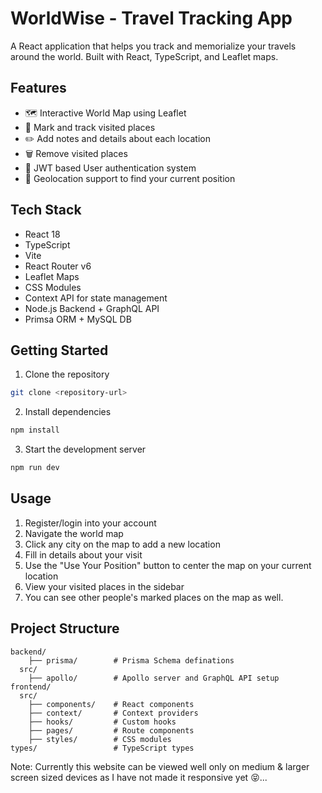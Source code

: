 # WorldWise - Travel Tracking App

A React application that helps you track and memorialize your travels around the world. Built with React, TypeScript, and Leaflet maps.

## Features

- 🗺️ Interactive World Map using Leaflet
- 📍 Mark and track visited places
- ✏️ Add notes and details about each location
- 🗑️ Remove visited places
- 🔐 JWT based User authentication system
- 📍 Geolocation support to find your current position

## Tech Stack

- React 18
- TypeScript
- Vite
- React Router v6
- Leaflet Maps
- CSS Modules
- Context API for state management
- Node.js Backend + GraphQL API
- Primsa ORM + MySQL DB

## Getting Started

1. Clone the repository
```bash
git clone <repository-url>
```

2. Install dependencies
```bash
npm install
```

3. Start the development server
```bash
npm run dev
```

## Usage

1. Register/login into your account
2. Navigate the world map
3. Click any city on the map to add a new location
4. Fill in details about your visit
5. Use the "Use Your Position" button to center the map on your current location
6. View your visited places in the sidebar
7. You can see other people's marked places on the map as well.

## Project Structure

```
backend/
    ├── prisma/        # Prisma Schema definations
  src/
    ├── apollo/        # Apollo server and GraphQL API setup
frontend/
  src/
    ├── components/    # React components
    ├── context/       # Context providers
    ├── hooks/         # Custom hooks
    ├── pages/         # Route components
    ├── styles/        # CSS modules
types/                 # TypeScript types

```


Note:
Currently this website can be viewed well only on medium & larger screen sized devices as I have not made it responsive yet 😝...

